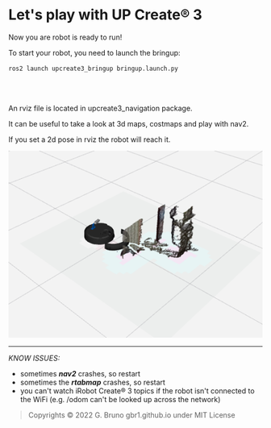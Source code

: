 # Let's play with UP Create® 3

Now you are robot is ready to run!

To start your robot, you need to launch the bringup:
```bash
ros2 launch upcreate3_bringup bringup.launch.py
```

<br>
<br>

An rviz file is located in upcreate3_navigation package.

It can be useful to take a look at 3d maps, costmaps and play with nav2.

If you set a 2d pose in rviz the robot will reach it.

![nav2_rviz](/docs/images/nav2_rviz.png)



---
*KNOW ISSUES:*
- sometimes ***nav2*** crashes, so restart
- sometimes the ***rtabmap*** crashes, so restart
- you can't watch iRobot Create® 3 topics if the robot isn't connected to the WiFi (e.g. /odom can't be looked up across the network)


>Copyrights © 2022 G. Bruno gbr1.github.io under MIT License